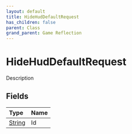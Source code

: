 ```yaml
---
layout: default
title: HideHudDefaultRequest
has_children: false
parent: Class
grand_parent: Game Reflection
---
```

# HideHudDefaultRequest
Description 

## Fields

| Type | Name |
|:----------|:--------------|
| [String](/riftbreaker-wiki/docs/game-reflection/components/string/) | Id |

